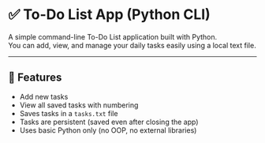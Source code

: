 # ✅ To-Do List App (Python CLI)

A simple command-line To-Do List application built with Python.  
You can add, view, and manage your daily tasks easily using a local text file.

---

## 📌 Features

- Add new tasks
- View all saved tasks with numbering
- Saves tasks in a `tasks.txt` file
- Tasks are persistent (saved even after closing the app)
- Uses basic Python only (no OOP, no external libraries)



